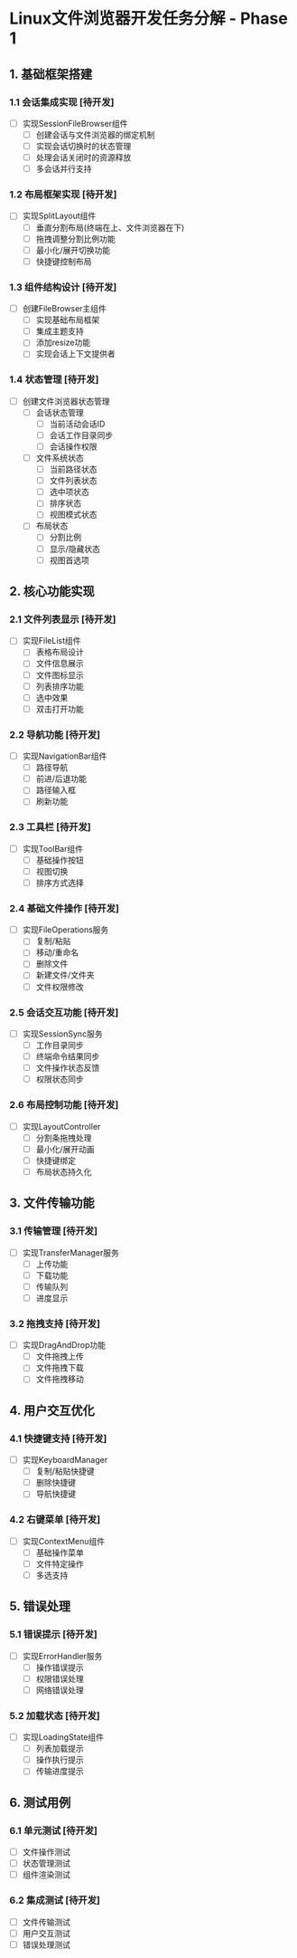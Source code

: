 # Linux文件浏览器开发任务分解 - Phase 1

## 1. 基础框架搭建

### 1.1 会话集成实现 [待开发]
- [ ] 实现SessionFileBrowser组件
  * [ ] 创建会话与文件浏览器的绑定机制
  * [ ] 实现会话切换时的状态管理
  * [ ] 处理会话关闭时的资源释放
  * [ ] 多会话并行支持

### 1.2 布局框架实现 [待开发]
- [ ] 实现SplitLayout组件
  * [ ] 垂直分割布局(终端在上、文件浏览器在下)
  * [ ] 拖拽调整分割比例功能
  * [ ] 最小化/展开切换功能
  * [ ] 快捷键控制布局

### 1.3 组件结构设计 [待开发]
- [ ] 创建FileBrowser主组件
  * [ ] 实现基础布局框架
  * [ ] 集成主题支持
  * [ ] 添加resize功能
  * [ ] 实现会话上下文提供者

### 1.4 状态管理 [待开发]
- [ ] 创建文件浏览器状态管理
  * [ ] 会话状态管理
    - [ ] 当前活动会话ID
    - [ ] 会话工作目录同步
    - [ ] 会话操作权限
  * [ ] 文件系统状态
    - [ ] 当前路径状态
    - [ ] 文件列表状态
    - [ ] 选中项状态
    - [ ] 排序状态
    - [ ] 视图模式状态
  * [ ] 布局状态
    - [ ] 分割比例
    - [ ] 显示/隐藏状态
    - [ ] 视图首选项

## 2. 核心功能实现

### 2.1 文件列表显示 [待开发]
- [ ] 实现FileList组件
  * [ ] 表格布局设计
  * [ ] 文件信息展示
  * [ ] 文件图标显示
  * [ ] 列表排序功能
  * [ ] 选中效果
  * [ ] 双击打开功能

### 2.2 导航功能 [待开发]
- [ ] 实现NavigationBar组件
  * [ ] 路径导航
  * [ ] 前进/后退功能
  * [ ] 路径输入框
  * [ ] 刷新功能

### 2.3 工具栏 [待开发]
- [ ] 实现ToolBar组件
  * [ ] 基础操作按钮
  * [ ] 视图切换
  * [ ] 排序方式选择

### 2.4 基础文件操作 [待开发]
- [ ] 实现FileOperations服务
  * [ ] 复制/粘贴
  * [ ] 移动/重命名
  * [ ] 删除文件
  * [ ] 新建文件/文件夹
  * [ ] 文件权限修改

### 2.5 会话交互功能 [待开发]
- [ ] 实现SessionSync服务
  * [ ] 工作目录同步
  * [ ] 终端命令结果同步
  * [ ] 文件操作状态反馈
  * [ ] 权限状态同步

### 2.6 布局控制功能 [待开发]
- [ ] 实现LayoutController
  * [ ] 分割条拖拽处理
  * [ ] 最小化/展开动画
  * [ ] 快捷键绑定
  * [ ] 布局状态持久化

## 3. 文件传输功能

### 3.1 传输管理 [待开发]
- [ ] 实现TransferManager服务
  * [ ] 上传功能
  * [ ] 下载功能
  * [ ] 传输队列
  * [ ] 进度显示

### 3.2 拖拽支持 [待开发]
- [ ] 实现DragAndDrop功能
  * [ ] 文件拖拽上传
  * [ ] 文件拖拽下载
  * [ ] 文件拖拽移动

## 4. 用户交互优化

### 4.1 快捷键支持 [待开发]
- [ ] 实现KeyboardManager
  * [ ] 复制/粘贴快捷键
  * [ ] 删除快捷键
  * [ ] 导航快捷键

### 4.2 右键菜单 [待开发]
- [ ] 实现ContextMenu组件
  * [ ] 基础操作菜单
  * [ ] 文件特定操作
  * [ ] 多选支持

## 5. 错误处理

### 5.1 错误提示 [待开发]
- [ ] 实现ErrorHandler服务
  * [ ] 操作错误提示
  * [ ] 权限错误处理
  * [ ] 网络错误处理

### 5.2 加载状态 [待开发]
- [ ] 实现LoadingState组件
  * [ ] 列表加载提示
  * [ ] 操作执行提示
  * [ ] 传输进度提示

## 6. 测试用例

### 6.1 单元测试 [待开发]
- [ ] 文件操作测试
- [ ] 状态管理测试
- [ ] 组件渲染测试

### 6.2 集成测试 [待开发]
- [ ] 文件传输测试
- [ ] 用户交互测试
- [ ] 错误处理测试
